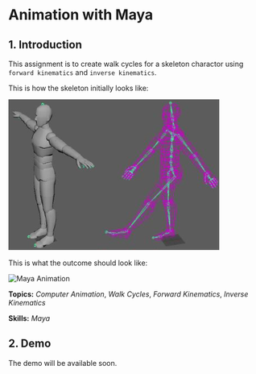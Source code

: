 # Animation with Maya

## 1. Introduction

This assignment is to create walk cycles for a skeleton charactor using `forward kinematics` and `inverse kinematics`.

This is how the skeleton initially looks like:

![Maya Design Window](/demo/Design.png)

This is what the outcome should look like:

![Maya Animation](/demo/766Maya.gif)

**Topics:** _Computer Animation_, _Walk Cycles_, _Forward Kinematics_, _Inverse Kinematics_

**Skills:** _Maya_

## 2. Demo

The demo will be available soon.
